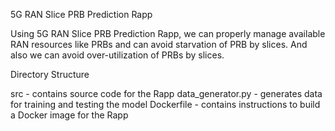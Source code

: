 5G RAN Slice PRB Prediction Rapp

Using 5G RAN Slice PRB Prediction Rapp, we can properly manage available RAN resources like PRBs and can avoid starvation of PRB by slices. And also we can avoid over-utilization of PRBs by slices.

Directory Structure

src - contains source code for the Rapp
data_generator.py - generates data for training and testing the model
Dockerfile - contains instructions to build a Docker image for the Rapp